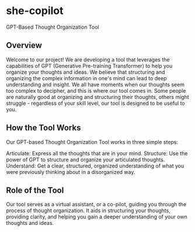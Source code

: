 # she-copilot

GPT-Based Thought Organization Tool


## Overview

Welcome to our project! We are developing a tool that leverages the capabilities of GPT (Generative Pre-training Transformer) to help you organize your thoughts and ideas.
We believe that structuring and organizing the complex information in one's mind can lead to deep understanding and insight. We all have moments when our thoughts seem too complex to decipher, and this is where our tool comes in. Some people are naturally good at organizing and structuring their thoughts, others might struggle - regardless of your skill level, our tool is designed to be useful to you.

## How the Tool Works


Our GPT-based Thought Organization Tool works in three simple steps:

Articulate: Express all the thoughts that are in your mind.
Structure: Use the power of GPT to structure and organize your articulated thoughts.
Understand: Get a clear, structured, organized understanding of what you were previously thinking about in a disorganized way.


## Role of the Tool

Our tool serves as a virtual assistant, or a co-pilot, guiding you through the process of thought organization. It aids in structuring your thoughts, providing clarity, and helping you gain a deeper understanding of your own thoughts and ideas.
